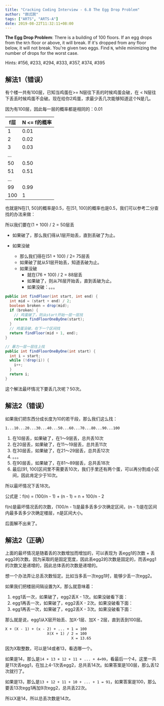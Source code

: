 ```yaml
---
title: "Cracking Coding Interview - 6.8 The Egg Drop Problem"
author: "颇忒脱"
tags: ["ARTS", "ARTS-A"]
date: 2019-08-22T11:32:11+08:00
---
```


<!--more-->

**The Egg Drop Problem**: There is a building of 100 floors. If an egg drops from the `Nth` floor or above, it will break. If it's dropped from any floor below, it will not break. You're given two eggs. Find `N`, while minimizing the number of drops for the worst case.

Hints: #156, #233, #294, #333, #357, #374, #395

## 解法1（错误）

有个楼一共有100层，已知当鸡蛋在>= N层往下丢的时候鸡蛋会破，在 < N层往下丢丢时候鸡蛋不会破。现在给你2鸡蛋，求最少丢几次能够知道这个N是几。

因为有100层，因此每一层的概率都是相同的：0.01

| f层  | N <= f的概率 |
| ---- | ------------ |
| 1    | 0.01         |
| 2    | 0.02         |
| 3    | 0.03         |
| ...  |              |
| 50   | 0.50         |
| 51   | 0.51         |
| ...  |              |
| 99   | 0.99         |
| 100  | 1            |

也就是N在[1, 50]的概率是0.5，在[51, 100]的概率也是0.5，我们可以参考二分查找的办法来做：

所以我们要在(1 + 100) / 2 = 50层丢

* 如果破了，那么我们得从1层开始丢，直到丢破了为止。

* 如果没破
  * 那么我们得在(51 + 100) / 2= 75层丢
  * 如果破了就从51层开始丢，知道丢破为止。
  * 如果没破
    * 就在(76 + 100) / 2 = 88层丢
    * 如果破了，则从76层开始丢，直到丢破为止。
    * 如果没破：。。。

```java
public int findFloor(int start, int end) {
  int mid = (start + end) / 2;
  boolean broken = drop(mid);
  if (broken) {
    // 鸡蛋破了，则从start开始一层一层找
    return findFloorOneByOne(start);
  }
  // 鸡蛋没破，在下一个区间找
  return findFloor(mid + 1, end);
}

// 暴力一层一层往上找
public int findFloorOneByOne(int start) {
  int i = start;
  while (!drop(i)) {
    i++;
  }
  return i;
}
```

这个解法最坏情况下要丢几次呢？50次。

## 解法2（错误）

如果我们把东西分成长度为10的若干段，那么我们这么找：

```txt
1...10...20...30...40...50...60...70...80...90...100
```

1. 在10层丢，如果破了，在1～9层丢，总共丢10次
2. 在20层丢，如果破了，在11～19层丢，总共丢11次
3. 在30层丢，如果破了，在21～29层丢，总共丢12次
4. 。。。
5. 在90层丢，如果破了，在81～89层丢，总共丢18次
6. 最后[91, 100]区间里不需要丢10次，我们手里还有两个蛋，可以再分割成小区间，因此肯定少于10次。

所以最坏情况下丢18次。

公式是：f(n) = (100/n - 1) + (n - 1) = n + 100/n - 2

f(n)是最坏情况丢的次数，(100/n - 1)是最多丢多少次确定区间，(n - 1)是在区间内最多丢多少次确定楼层，n是区间大小。

后面解不出来了。

## 解法2（正确）

上面的最坏情况是随着丢的次数增加而增加的，可以表现为 丢egg1的次数 + 丢egg2的次数。因为采取的是固定宽度，因此丢egg2的次数是固定的，而丢egg1的次数又是递增的，因此总体丢的次数是递增的。

想一个办法弄让总丢次数恒定。比如当多丢一次egg1时，能够少丢一次egg2。

如果我们把楼层间隔设置为X，那么就意味着：

1. egg1丢一次，如果破了，egg2丢X - 1次。如果没破看下面：
2. egg1再丢一次，如果破了，egg2丢X - 2次。如果没破看下面：
3. egg1再丢一次，如果破了，egg2丢X - 3次。如果没破看下面：

那么就是说，egg1从X层开始丢、加X-1层、加X - 2层，直到丢到100层。

```txt
X + (X - 1) + (x - 2) + ... + 1 = 100
                   X(X + 1) / 2 = 100
                              X = 13.65
```

因为X取整数，可以是14或者13，看选哪一个。

如果是14，那么是`14 + 13 + 12 + 11 + ... + 4=99`，看最后一个4，这里一共是11次丢egg1，在加上4-1次丢egg2，总共丢14次。如果答案是100层，那么丢12次就行了。

如果是13，那么是`13 + 12 + 11 + 10 + ... + 1 = 91`，如果答案是100，那么要丢13次egg1再加9次egg2，总共丢22次。

所以X是14，所以总丢次数是14次。